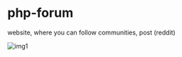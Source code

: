 # php-forum
website, where you can follow communities, post (reddit)

![img1](https://imgur.com/0yxn7AM)